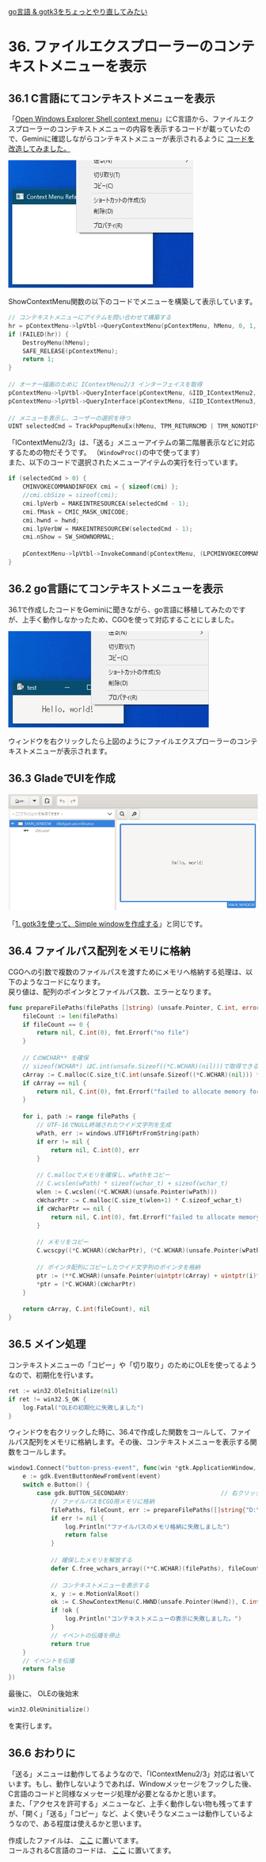 [go言語 & gotk3をちょっとやり直してみたい](../../README.md#go%E8%A8%80%E8%AA%9Egotk3%E3%82%92%E3%81%A1%E3%82%87%E3%81%A3%E3%81%A8%E3%82%84%E3%82%8A%E7%9B%B4%E3%81%97%E3%81%A6%E3%81%BF%E3%81%9F%E3%81%84)  

# 36. ファイルエクスプローラーのコンテキストメニューを表示

## 36.1 C言語にてコンテキストメニューを表示  

「[Open Windows Explorer Shell context menu](https://stackoverflow.com/questions/11346987/open-windows-explorer-shell-context-menu)」にC言語から、ファイルエクスプローラーのコンテキストメニューの内容を表示するコードが載っていたので、Geminiに確認しながらコンテキストメニューが表示されるように
[コードを改造してみました。](./c/your_code.c)  

![](image/c_window.jpg)  

ShowContextMenu関数の以下のコードでメニューを構築して表示しています。  

```c
// コンテキストメニューにアイテムを問い合わせて構築する
hr = pContextMenu->lpVtbl->QueryContextMenu(pContextMenu, hMenu, 0, 1, 0x7FFF, CMF_NORMAL | CMF_EXPLORE);
if (FAILED(hr)) {
	DestroyMenu(hMenu);
	SAFE_RELEASE(pContextMenu);
	return 1;
}

// オーナー描画のために IContextMenu2/3 インターフェイスを取得
pContextMenu->lpVtbl->QueryInterface(pContextMenu, &IID_IContextMenu2, (void**)&g_pContextMenu2);
pContextMenu->lpVtbl->QueryInterface(pContextMenu, &IID_IContextMenu3, (void**)&g_pContextMenu3);

// メニューを表示し、ユーザーの選択を待つ
UINT selectedCmd = TrackPopupMenuEx(hMenu, TPM_RETURNCMD | TPM_NONOTIFY, pt.x, pt.y, hwnd, NULL);
```  

「IContextMenu2/3」は、「送る」メニューアイテムの第二階層表示などに対応するための物だそうです。
（`WindowProc()`の中で使ってます）  
また、以下のコードで選択されたメニューアイテムの実行を行っています。  

```c
if (selectedCmd > 0) {
	CMINVOKECOMMANDINFOEX cmi = { sizeof(cmi) };
	//cmi.cbSize = sizeof(cmi);
	cmi.lpVerb = MAKEINTRESOURCEA(selectedCmd - 1);
	cmi.fMask = CMIC_MASK_UNICODE;
	cmi.hwnd = hwnd;
	cmi.lpVerbW = MAKEINTRESOURCEW(selectedCmd - 1);
	cmi.nShow = SW_SHOWNORMAL;

    pContextMenu->lpVtbl->InvokeCommand(pContextMenu, (LPCMINVOKECOMMANDINFO)&cmi);
}
```  

## 36.2 go言語にてコンテキストメニューを表示  

36.1で作成したコードをGeminiに聞きながら、go言語に移植してみたのですが、上手く動作しなかったため、CGOを使って対応することにしました。  

![](image/window.jpg)  

ウィンドウを右クリックしたら上図のようにファイルエクスプローラーのコンテキストメニューが表示されます。  

## 36.3 GladeでUIを作成  

![](image/glade.jpg)  

「[1. gotk3を使って、Simple windowを作成する](../01/README.md)」と同じです。  

## 36.4 ファイルパス配列をメモリに格納  

CGOへの引数で複数のファイルパスを渡すためにメモリへ格納する処理は、以下のようなコードになります。  
戻り値は、配列のポインタとファイルパス数、エラーとなります。  

```go
func prepareFilePaths(filePaths []string) (unsafe.Pointer, C.int, error) {
	fileCount := len(filePaths)
	if fileCount == 0 {
		return nil, C.int(0), fmt.Errorf("no file")
	}

	// CのWCHAR** を確保
	// sizeof(WCHAR*) はC.int(unsafe.Sizeof((*C.WCHAR)(nil)))で取得できる
	cArray := C.malloc(C.size_t(C.int(unsafe.Sizeof((*C.WCHAR)(nil))) * C.int(fileCount)))
	if cArray == nil {
		return nil, C.int(0), fmt.Errorf("failed to allocate memory for C array")
	}
	
	for i, path := range filePaths {
		// UTF-16でNULL終端されたワイド文字列を生成
		wPath, err := windows.UTF16PtrFromString(path)
		if err != nil {
			return nil, C.int(0), err
		}

		// C.mallocでメモリを確保し、wPathをコピー
		// C.wcslen(wPath) * sizeof(wchar_t) + sizeof(wchar_t)
		wlen := C.wcslen((*C.WCHAR)(unsafe.Pointer(wPath)))
		cWcharPtr := C.malloc(C.size_t(wlen+1) * C.sizeof_wchar_t)
		if cWcharPtr == nil {
			return nil, C.int(0), fmt.Errorf("failed to allocate memory for WCHAR string")
		}

		// メモリをコピー
		C.wcscpy((*C.WCHAR)(cWcharPtr), (*C.WCHAR)(unsafe.Pointer(wPath)))

		// ポインタ配列にコピーしたワイド文字列のポインタを格納
		ptr := (**C.WCHAR)(unsafe.Pointer(uintptr(cArray) + uintptr(i)*unsafe.Sizeof((*C.WCHAR)(nil))))
		*ptr = (*C.WCHAR)(cWcharPtr)
	}
	
	return cArray, C.int(fileCount), nil
}
```  

## 36.5 メイン処理  

コンテキストメニューの「コピー」や「切り取り」のためにOLEを使ってるようなので、初期化を行います。  

```go
ret := win32.OleInitialize(nil) 
if ret != win32.S_OK {
	log.Fatal("OLEの初期化に失敗しました")
}
```  

ウィンドウを右クリックした時に、36.4で作成した関数をコールして、ファイルパス配列をメモリに格納します。その後、コンテキストメニューを表示する関数をコールします。  

```go
window1.Connect("button-press-event", func(win *gtk.ApplicationWindow, event *gdk.Event) bool {
	e := gdk.EventButtonNewFromEvent(event)
	switch e.Button() {
		case gdk.BUTTON_SECONDARY:							// 右クリック時
			// ファイルパスをCGO用メモリに格納
			filePaths, fileCount, err := prepareFilePaths([]string{"D:\\test\\ううう"})
			if err != nil {
				log.Println("ファイルパスのメモリ格納に失敗しました")
				return false
			}
				
			// 確保したメモリを解放する
			defer C.free_wchars_array((**C.WCHAR)(filePaths), fileCount)
					
			// コンテキストメニューを表示する
			x, y := e.MotionValRoot()
			ok := C.ShowContextMenu(C.HWND(unsafe.Pointer(Hwnd)), C.int(x), C.int(y), (**C.WCHAR)(filePaths), fileCount)
			if !ok {
				log.Println("コンテキストメニューの表示に失敗しました。")
			}
			// イベントの伝播を停止
			return true
	}
	// イベントを伝播
	return false
})
```  
最後に、 OLEの後始末 

```go
win32.OleUninitialize()
```  

を実行します。  

## 36.6 おわりに  

「送る」メニューは動作してるようなので、「IContextMenu2/3」対応は省いています。もし、動作しないようであれば、Windowメッセージをフックした後、C言語のコードと同様なメッセージ処理が必要となるかと思います。  
また、「アクセスを許可する」メニューなど、上手く動作しない物も残ってますが、「開く」「送る」「コピー」など、よく使いそうなメニューは動作しているようなので、ある程度は使えるかと思います。  

作成したファイルは、
[ここ](./36_SimpleWindow_context_menu.go)
に置いてます。  
コールされるC言語のコードは、
[ここ](./context_menu.c)
に置いてます。

<!--
<br>

「[35. dllを使ったDrag and Drop](../35/README.md)」へ
-->